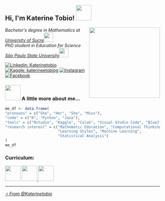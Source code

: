 <h2> Hi, I'm Katerine Tobio! <img src="https://media.giphy.com/media/mGcNjsfWAjY5AEZNw6/giphy.gif" width="50"></h2>
<img align='right' src="https://user-images.githubusercontent.com/61791054/117754638-1acfe900-b1f1-11eb-8146-8eee1e6c18b2.png" width="230">
<p><em> Bachelor's degree in Mathematics at <a href="https://unisucre.edu.co">University of Sucre</a><img src="https://image.jimcdn.com/app/cms/image/transf/none/path/s18da0577f0db350b/image/i6a0f54f58d2460f5/version/1584914109/image.gif" width="30"></br>PhD student in Education for Science <a href="https://www.fc.unesp.br"> São Paulo State University</a><img src="https://media.giphy.com/media/WUlplcMpOCEmTGBtBW/giphy.gif" width="30"> 
</em></p>

[![Linkedin: Katerinetobio](https://img.shields.io/badge/-Linkedin-blue?style=flat-square&logo=Linkedin&logoColor=white&link=https://www.linkedin.com/in/katerinetobio/)](https://www.linkedin.com/in/katerinetobio/)
[![Kaggle: katerineetobiog](https://img.shields.io/badge/-Kaggle-aqua?style=flat-cian&logo=Kaggle&logoColor=white&link=https://www.kaggle.com/katerineetobiog)](https://www.kaggle.com/katerineetobiog)
<a href="https://www.instagram.com/katetobio/" target="_blank"><img src="https://img.shields.io/badge/Instagram-%23E4405F.svg?&style=flat-square&logo=instagram&logoColor=white" alt="Instagram"></a>
<a href="https://www.facebook.com/katerinetobio/" target="_blank"><img src="https://img.shields.io/badge/Facebook-%231877F2.svg?&style=flat-square&logo=facebook&logoColor=white" alt="Facebook"></a>

### <img src="https://media.giphy.com/media/VgCDAzcKvsR6OM0uWg/giphy.gif" width="50"> A little more about me...  

```r
me_df <- data.frame(
"pronouns" = c("She", "Her", "She", "Miss"), 
"code" = c("R", "Python", "Java"), 
"tools" = c("Rstudio", "Kaggle", "Colab", "Visual Studio Code", "BlueJ", "NetBeans"),
"research interest" = c("Mathematic Education", "Computational Thinking", 
                        "Learning Styles", "Machine Learning", 
                        "Statistical Analysis")
)
me_df

```
### Curriculum:

<p><em> <a href="http://scienti.colciencias.gov.co:8081/cvlac/visualizador/generarCurriculoCv.do?cod_rh=0001494521"> <img src="https://user-images.githubusercontent.com/61791054/117750122-45b63f00-b1e9-11eb-9265-f729178ab9fb.png" width="50"" width="30"></a> 
  <a href="http://lattes.cnpq.br/1854645723458518"><img src="https://user-images.githubusercontent.com/61791054/117751221-1accea80-b1eb-11eb-9407-f5c51fb81910.png" width="50"" width="30">
  <a href="https://orcid.org/0000-0003-2694-546X"><img src="https://user-images.githubusercontent.com/61791054/117752222-caef2300-b1ec-11eb-99e3-b60fbceab717.png" width="50"" width="30">
  </br>


---

⭐️ From [@Katerinetobio](https://github.com/Katerinetobio)
